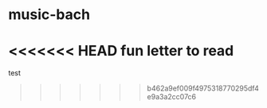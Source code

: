 # music-bach
<<<<<<< HEAD
fun letter to read
=======
test
>>>>>>> b462a9ef009f4975318770295df4e9a3a2cc07c6
